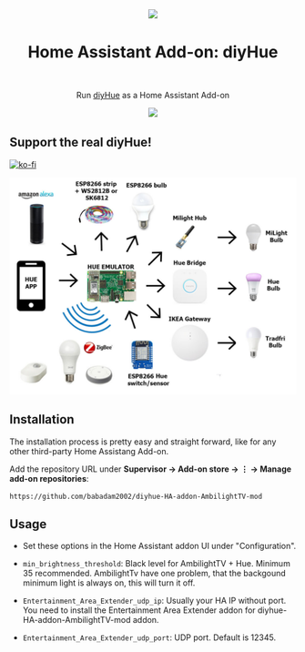 <div align="center">
<img src="https://github.com/diyhue/hassio-addon/blob/master/images/diyhue-hassio.png">
<h1>Home Assistant Add-on: diyHue</h1>
<br>
<p>Run <a href="">diyHue</a> as a Home Assistant Add-on</p>
<a href="https://github.com/babadam2002/diyhue-HA-addon-AmbilightTV-mod"><img src="https://my.home-assistant.io/badges/supervisor_add_addon_repository.svg"></a>
</div>

## Support the real diyHue!
[![ko-fi](https://www.ko-fi.com/img/githubbutton_sm.svg)](https://ko-fi.com/diyhue)

![diyHue ecosystem][img-ecosystem]

## Installation

The installation process is pretty easy and straight forward, like for any other third-party Home Assistang Add-on.

Add the repository URL under **Supervisor → Add-on store → ⋮ → Manage add-on repositories**:

    https://github.com/babadam2002/diyhue-HA-addon-AmbilightTV-mod


## Usage
- Set these options in the Home Assistant addon UI under "Configuration".
- `min_brightness_threshold`: Black level for AmbilightTV + Hue. Minimum 35 recommended. AmbilightTv have one problem, that the backgound minimum light is always on, this will turn it off.
- `Entertainment_Area_Extender_udp_ip`: Usually your HA IP without port. You need to install the Entertainment Area Extender addon  for diyhue-HA-addon-AmbilightTV-mod addon.

- `Entertainment_Area_Extender_udp_port`: UDP port. Default is 12345.


[img-ecosystem]: https://raw.githubusercontent.com/diyhue/diyhue.github.io/master/assets/images/hue-map.png
